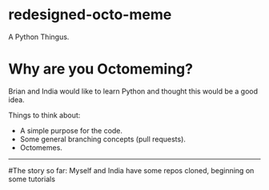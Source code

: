 # redesigned-octo-meme
A Python Thingus.

# Why are you Octomeming?
Brian and India would like to learn Python and thought this would be a good idea.

Things to think about:
* A simple purpose for the code.
* Some general branching concepts (pull requests).
* Octomemes.

-------------------------------

#The story so far:
Myself and India have some repos cloned, beginning on some tutorials

